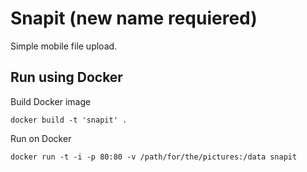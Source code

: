 # Snapit (new name requiered) 

Simple mobile file upload.

## Run using Docker

Build Docker image 

    docker build -t 'snapit' . 

Run on Docker

    docker run -t -i -p 80:80 -v /path/for/the/pictures:/data snapit

